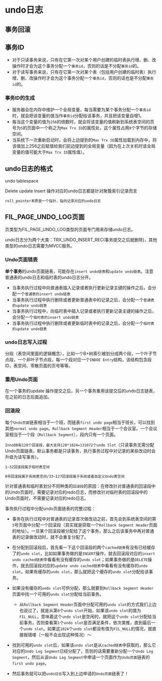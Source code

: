 # undo日志

## 事务回滚

## 事务ID

- 对于只读事务来说，只有在它第一次对某个用户创建的临时表执行增、删、改操作时才会为这个事务分配一个`事务id`，否则的话是不分配`事务id`的。
- 对于读写事务来说，只有在它第一次对某个表（包括用户创建的临时表）执行增、删、改操作时才会为这个事务分配一个`事务id`，否则的话也是不分配`事务id`的。

### 事务ID的生成

- 服务器会在内存中维护一个全局变量，每当需要为某个事务分配一个`事务id`时，就会把该变量的值当作`事务id`分配给该事务，并且把该变量自增1。
- 每当这个变量的值为`256`的倍数时，就会将该变量的值刷新到系统表空间的页号为`5`的页面中一个称之为`Max Trx ID`的属性处，这个属性占用`8`个字节的存储空间。
- 当系统下一次重新启动时，会将上边提到的`Max Trx ID`属性加载到内存中，将该值加上256之后赋值给我们前边提到的全局变量（因为在上次关机时该全局变量的值可能大于`Max Trx ID`属性值）。

## undo日志的格式

undo tablespace

Delete update insert 操作对应的undo日志都是针对聚簇索引记录而言

`roll_pointer本质是一个指针，指向记录对应的undo日志`

## FIL_PAGE_UNDO_LOG页面

页类型为FIL_PAGE_UNDO_LOG类型的页面专门用来存储undo日志。

undo日志分为两个大类：TRX_UNDO_INSERT_REC(事务提交之后就删除)，其他类型的undo日志需要为MVCC服务。

### Undo页面链表

**单个事务**的undo页面链表，可能存在`insert undo链表`和`update undo链表`。注意普通表的undo日志和临时表的undo日志分开。

- 当事务执行过程中向普通表插入记录或者执行更新记录主键的操作之后，会分配一个`普通表的insert undo链表`
- 当事务执行过程中执行删除或者更新普通表中的记录之后，会分配一个`普通表的update undo链表`
- 当事务执行过程中，向临时表中插入记录或者执行更新记录主键的操作之后，会分配一个`临时表的insert undo链表`
- 当事务执行过程中执行删除或者更新临时表中的记录之后，会分配一个`临时表的update undo链表`

### undo日志写入过程

分段（表空间里面的逻辑概念），比如一个B+树索引被划分成两个段，一个叶子节点段，一个非叶子节点段，每一个段对应一个`INDOE Entry`结构，该结构包含段ID，表空间、零散页面的页号等等。

### 重用Undo页面

在一个事务的update 操作提交之后，另一个事务重用该提交后的undo日志链表，在之前的日志后面追加。

### 回滚段

每个`Undo页面`链表相当于一个班，而链表`first undo page`相当于班长，可以找到其他`normal undo page`。`Rollback Segment Header`相当于一个会议室。一个会议室相当于一个段（`Rollback Segment`），段内只有一个页面。

`InnoDB有128个回滚段，最大支持128*1024=131072个undo Slot`（只读事务无需分配Undo页面链表，默认事务都是只读事务，执行事务过程中对记录的某些改动时会升级为读写事务）。

`1~32回滚段属于临时表空间`

`0号回滚段属于系统表空间/33~127回滚段属于系统或者自定义Undo表空间`

针对普通表和临时表划分不同种类的`回滚段`的原因：在修改针对普通表的回滚段中的Undo页面时，需要记录对应的redo日志，而修改针对临时表的回滚段中的Undo页面时，不需要记录对应的redo日志。

事务执行过程中分配undo页面链表的完整过程：

- 事务在执行过程中对普通表的记录首次做改动之前，首先会到系统表空间的第`5`号页面中分配一个回滚段（其实就是获取一个`Rollback Segment Header`页面的地址）。一旦某个回滚段被分配给了这个事务，那么之后该事务中再对普通表的记录做改动时，就不会重复分配了。
- 在分配到回滚段后，首先看一下这个回滚段的两个`cached链表`有没有已经缓存了的`undo slot`，比如如果事务做的是`INSERT`操作，就去回滚段对应的`insert undo cached链表`中看看有没有缓存的`undo slot`；如果事务做的是`DELETE`操作，就去回滚段对应的`update undo cached链表`中看看有没有缓存的`undo slot`。如果有缓存的`undo slot`，那么就把这个缓存的`undo slot`分配给该事务。
- 如果没有缓存的`undo slot`可供分配，那么就要到`Rollback Segment Header`页面中找一个可用的`undo slot`分配给当前事务。
  - 从`Rollback Segment Header`页面中分配可用的`undo slot`的方式我们上边也说过了，就是从第`0`个`undo slot`开始，如果该`undo slot`的值为`FIL_NULL`，意味着这个`undo slot`是空闲的，就把这个`undo slot`分配给当前事务，否则查看第`1`个`undo slot`是否满足条件，依次类推，直到最后一个`undo slot`。如果这`1024`个`undo slot`都没有值为`FIL_NULL`的情况，就直接报错喽（一般不会出现这种情况）～

- 找到可用的`undo slot`后，如果该`undo slot`是从`cached链表`中获取的，那么它对应的`Undo Log Segment`已经分配了，否则的话需要重新分配一个`Undo Log Segment`，然后从该`Undo Log Segment`中申请一个页面作为`Undo页面`链表的`first undo page`。
- 然后事务就可以把`undo日志`写入到上边申请的`Undo页面`链表了！



